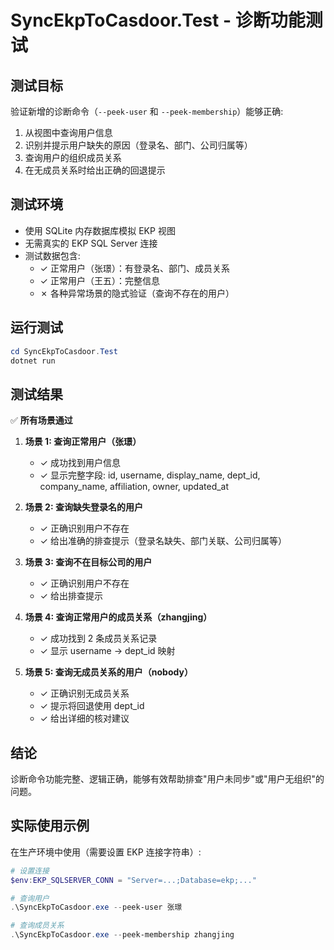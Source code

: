 # SyncEkpToCasdoor.Test - 诊断功能测试

## 测试目标

验证新增的诊断命令（`--peek-user` 和 `--peek-membership`）能够正确:
1. 从视图中查询用户信息
2. 识别并提示用户缺失的原因（登录名、部门、公司归属等）
3. 查询用户的组织成员关系
4. 在无成员关系时给出正确的回退提示

## 测试环境

- 使用 SQLite 内存数据库模拟 EKP 视图
- 无需真实的 EKP SQL Server 连接
- 测试数据包含:
  - ✓ 正常用户（张璟）：有登录名、部门、成员关系
  - ✓ 正常用户（王五）：完整信息
  - ✗ 各种异常场景的隐式验证（查询不存在的用户）

## 运行测试

```powershell
cd SyncEkpToCasdoor.Test
dotnet run
```

## 测试结果

✅ **所有场景通过**

1. **场景 1: 查询正常用户（张璟）**
   - ✓ 成功找到用户信息
   - ✓ 显示完整字段: id, username, display_name, dept_id, company_name, affiliation, owner, updated_at

2. **场景 2: 查询缺失登录名的用户**
   - ✓ 正确识别用户不存在
   - ✓ 给出准确的排查提示（登录名缺失、部门关联、公司归属等）

3. **场景 3: 查询不在目标公司的用户**
   - ✓ 正确识别用户不存在
   - ✓ 给出排查提示

4. **场景 4: 查询正常用户的成员关系（zhangjing）**
   - ✓ 成功找到 2 条成员关系记录
   - ✓ 显示 username -> dept_id 映射

5. **场景 5: 查询无成员关系的用户（nobody）**
   - ✓ 正确识别无成员关系
   - ✓ 提示将回退使用 dept_id
   - ✓ 给出详细的核对建议

## 结论

诊断命令功能完整、逻辑正确，能够有效帮助排查"用户未同步"或"用户无组织"的问题。

## 实际使用示例

在生产环境中使用（需要设置 EKP 连接字符串）:

```powershell
# 设置连接
$env:EKP_SQLSERVER_CONN = "Server=...;Database=ekp;..."

# 查询用户
.\SyncEkpToCasdoor.exe --peek-user 张璟

# 查询成员关系
.\SyncEkpToCasdoor.exe --peek-membership zhangjing
```
